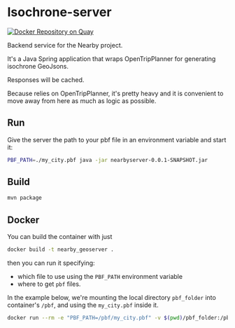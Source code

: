 # Isochrone-server

[![Docker Repository on Quay](https://quay.io/repository/alessiogiambrone/isochrone_server/status "Docker Repository on Quay")](https://quay.io/repository/alessiogiambrone/isochrone_server)

Backend service for the Nearby project.

It's a Java Spring application that wraps OpenTripPlanner for
generating isochrone GeoJsons.

Responses will be cached.

Because relies on OpenTripPlanner, it's pretty heavy and it is convenient to
move away from here as much as logic as possible.

## Run

Give the server the path to your pbf file in an environment variable and start
it:

```bash
PBF_PATH=./my_city.pbf java -jar nearbyserver-0.0.1-SNAPSHOT.jar
```

## Build

```bash
mvn package
```

## Docker

You can build the container with just

```bash
docker build -t nearby_geoserver .
```

then you can run it specifying:
- which file to use using the `PBF_PATH` environment variable
- where to get `pbf` files.

In the example below, we're mounting the local directory `pbf_folder` into
container's `/pbf`, and using the `my_city.pbf` inside it.

```bash
docker run --rm -e "PBF_PATH=/pbf/my_city.pbf" -v $(pwd)/pbf_folder:/pbf nearby_geoservice
```
